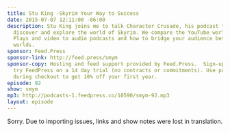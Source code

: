 ```yaml
---
title: Stu King -Skyrim Your Way to Success
date: 2015-07-07 12:11:00 -06:00
description: Stu King joins me to talk Character Crusade, his podcast that helps people
  discover and explore the world of Skyrim. We compare the YouTube world of Let&rsquo;s
  Plays and video to audio podcasts and how to bridge your audience between the two
  worlds.
sponsor: Feed.Press
sponsor-link: http://feed.press/smym
sponsor-copy: Hosting and feed support provided by Feed.Press.  Sign-up today and
  try FeedPress on a 14 day trial (no contracts or commitments). Use promo code "smym"
  during checkout to get 10% off your first year.
episode: 92
show: smym
mp3: http://podcasts-1.feedpress.co/10590/smym-92.mp3
layout: episode
---
```


Sorry. Due to importing issues, links and show notes were lost in translation.
